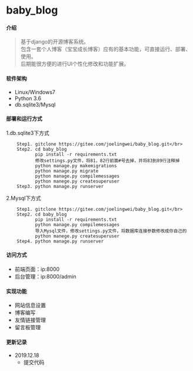 # baby_blog

#### 介绍
>基于django的开源博客系统。</br>
>包含一套个人博客（宝宝成长博客）应有的基本功能，可直接运行、部署、使用。</br>
> 后期能很方便的进行UI个性化修改和功能扩展。

#### 软件架构
* Linux/Windows7
* Python 3.6
* db.sqlite3/Mysql

#### 部署和运行方式
1.db.sqlite3下方式

```
	Step1. gitclone https://gitee.com/joelingwei/baby_blog.git</br>
	Step2. cd baby_blog
           pip install -r requirements.txt
           修改settings.py文件，将81，82行前面#号去掉，并将83到89行注释掉
           python manage.py makemigrations
           python manage.py migrate
           python manage.py compilemessages
           python manege.py createsuperuser
	Step3. python manage.py runserver
```
2.Mysql下方式

```
	Step1. gitclone https://gitee.com/joelingwei/baby_blog.git</br>
	Step2. cd baby_blog
           pip install -r requirements.txt
           python manage.py compilemessages
           导入Mysql文件，修改settings.py文件，将数据库连接参数修改成你自己的
           python manege.py createsuperuser
	Step4. python manage.py runserver
```

#### 访问方式

* 前端页面：ip:8000
* 后台管理：ip:8000/admin

#### 实现功能
* 网站信息设置
* 博客编写
* 友情链接管理
* 留言板管理

#### 更新记录

* 2019.12.18
  * 提交代码
